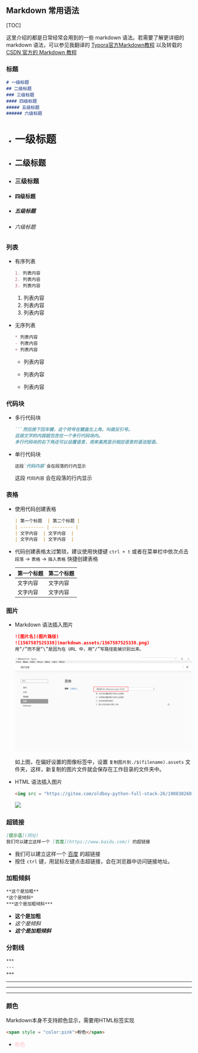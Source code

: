 ## Markdown 常用语法

[TOC]

这里介绍的都是日常经常会用到的一些 markdown 语法。若需要了解更详细的 markdown 语法，可以参见我翻译的 [Typora官方Markdown教程](..\translation\Typora-Markdown.md) 以及转载的 [CSDN 官方的 Markdown 教程](CSDN-Markdown-manual.md) 

### 标题

```markdown
# 一级标题
## 二级标题
### 三级标题
#### 四级标题
##### 五级标题
###### 六级标题
```

- # 一级标题

- ## 二级标题

- ### 三级标题

- #### 四级标题

- ##### 五级标题

- ###### 六级标题

### 列表

- 有序列表

  ```markdown
  1. 列表内容
  2. 列表内容
  3. 列表内容
  ```

  1. 列表内容
  2. 列表内容
  3. 列表内容

- 无序列表

  ```markdown
  * 列表内容
  - 列表内容
  + 列表内容
  ```

  - 列表内容

  - 列表内容

  - 列表内容

### 代码块

- 多行代码块

  ~~~markdown
  ```然后按下回车键，这个符号在键盘左上角，叫做反引号。
  这段文字的内容就包含在一个多行代码块内。
  多行代码块的右下角还可以设置语言，用来高亮显示相应语言的语法短语。
  ~~~

- 单行代码块

  ```markdown
  这段`代码内容`会在段落的行内显示
  ```

  这段 `代码内容` 会在段落的行内显示

### 表格

- 使用代码创建表格

  ```markdown
  | 第一个标题  | 第二个标题 |
  | --------- | -------- |
  | 文字内容  | 文字内容  |
  | 文字内容  | 文字内容  |
  ```

- 代码创建表格太过繁琐，建议使用快捷键 `ctrl + t` 或者在菜单栏中依次点击 `段落` -> `表格` -> `插入表格` 快捷创建表格

- | 第一个标题 | 第二个标题 |
  | ---------- | ---------- |
  | 文字内容   | 文字内容   |
  | 文字内容   | 文字内容   |

### 图片

- Markdown 语法插入图片

  ```markdown
  ![图片名](图片路径)
  ![1567587525338](markdown.assets/1567587525338.png)
  用“/”而不是“\”是因为在 URL 中，用“/”写路径能被识别出来。
  ```

  ![1567587525338](markdown.assets\1567587525338.png)

  如上图，在偏好设置的图像标签中，设置 `复制图片到./$(filename).assets` 文件夹，这样，新复制的图片文件就会保存在工作目录的文件夹中。

- HTML 语法插入图片

  ```html
  <img src = "https://gitee.com/oldboy-python-full-stack-26/19083026021/raw/master/week01/预科day01/media/pc_setup_01.png">
  ```

  

  <img src = 'https://gitee.com/oldboy-python-full-stack-26/19083026021/raw/master/week01/预科day01/media/pc_setup_01.png'>

### 超链接

```markdown
[提示语](网址)
我们可以建立这样一个 [百度](https://www.baidu.com/) 的超链接
```

- 我们可以建立这样一个 [百度](https://www.baidu.com/) 的超链接
- 按住 `ctrl` 键，用鼠标左键点击超链接，会在浏览器中访问链接地址。

### 加粗倾斜

```markdown
**这个是加粗**
*这个是倾斜*
***这个是加粗倾斜***
```

- **这个是加粗**
- *这个是倾斜*
- ***这个是加粗倾斜***

### 分割线

```markdown
***
---
+++
```

------

------

------

### 颜色

Markdown本身不支持颜色显示，需要用HTML标签实现

```html
<span style = "color:pink">粉色</span>
```

- <span style = "color:pink">粉色</span>